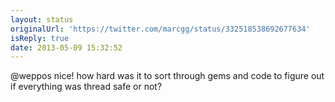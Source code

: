 ```yaml
---
layout: status
originalUrl: 'https://twitter.com/marcgg/status/332518538692677634'
isReply: true
date: 2013-05-09 15:32:52
---
```


@weppos nice! how hard was it to sort through gems and code to figure out if everything was thread safe or not?
